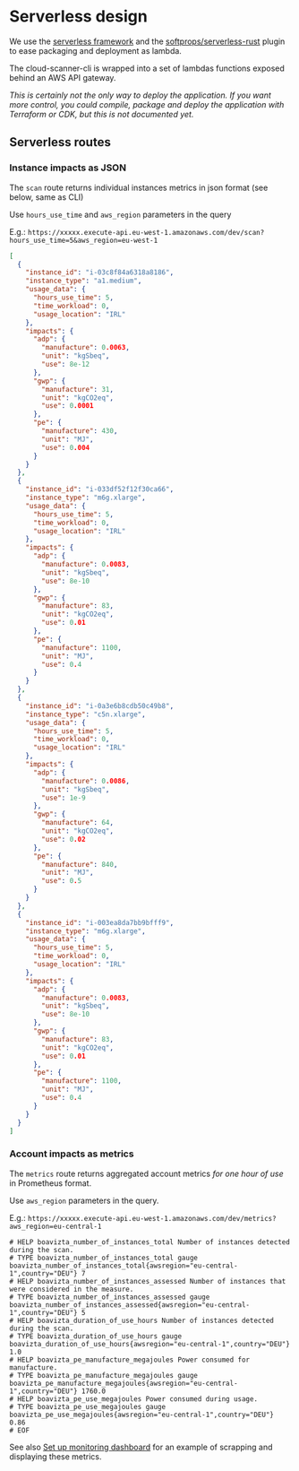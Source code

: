 # Serverless design

We use the [serverless framework](https://www.serverless.com/) and the [softprops/serverless-rust](https://github.com/softprops/serverless-rust) plugin to ease packaging and deployment as lambda.

The cloud-scanner-cli is wrapped into a set of lambdas functions exposed behind an AWS API gateway.

_This is certainly not the only way to deploy the application. If you want more control, you could compile, package and deploy the application with Terraform or CDK, but this is not documented yet._

## Serverless routes

### Instance impacts as JSON

The `scan` route returns individual instances metrics in json format (see below, same as CLI)

Use `hours_use_time` and `aws_region` parameters in the query

E.g.: `https://xxxxx.execute-api.eu-west-1.amazonaws.com/dev/scan?hours_use_time=5&aws_region=eu-west-1`

```json
[
  {
    "instance_id": "i-03c8f84a6318a8186",
    "instance_type": "a1.medium",
    "usage_data": {
      "hours_use_time": 5,
      "time_workload": 0,
      "usage_location": "IRL"
    },
    "impacts": {
      "adp": {
        "manufacture": 0.0063,
        "unit": "kgSbeq",
        "use": 8e-12
      },
      "gwp": {
        "manufacture": 31,
        "unit": "kgCO2eq",
        "use": 0.0001
      },
      "pe": {
        "manufacture": 430,
        "unit": "MJ",
        "use": 0.004
      }
    }
  },
  {
    "instance_id": "i-033df52f12f30ca66",
    "instance_type": "m6g.xlarge",
    "usage_data": {
      "hours_use_time": 5,
      "time_workload": 0,
      "usage_location": "IRL"
    },
    "impacts": {
      "adp": {
        "manufacture": 0.0083,
        "unit": "kgSbeq",
        "use": 8e-10
      },
      "gwp": {
        "manufacture": 83,
        "unit": "kgCO2eq",
        "use": 0.01
      },
      "pe": {
        "manufacture": 1100,
        "unit": "MJ",
        "use": 0.4
      }
    }
  },
  {
    "instance_id": "i-0a3e6b8cdb50c49b8",
    "instance_type": "c5n.xlarge",
    "usage_data": {
      "hours_use_time": 5,
      "time_workload": 0,
      "usage_location": "IRL"
    },
    "impacts": {
      "adp": {
        "manufacture": 0.0086,
        "unit": "kgSbeq",
        "use": 1e-9
      },
      "gwp": {
        "manufacture": 64,
        "unit": "kgCO2eq",
        "use": 0.02
      },
      "pe": {
        "manufacture": 840,
        "unit": "MJ",
        "use": 0.5
      }
    }
  },
  {
    "instance_id": "i-003ea8da7bb9bfff9",
    "instance_type": "m6g.xlarge",
    "usage_data": {
      "hours_use_time": 5,
      "time_workload": 0,
      "usage_location": "IRL"
    },
    "impacts": {
      "adp": {
        "manufacture": 0.0083,
        "unit": "kgSbeq",
        "use": 8e-10
      },
      "gwp": {
        "manufacture": 83,
        "unit": "kgCO2eq",
        "use": 0.01
      },
      "pe": {
        "manufacture": 1100,
        "unit": "MJ",
        "use": 0.4
      }
    }
  }
]
```

### Account impacts as metrics

The `metrics` route returns aggregated account metrics _for one hour of use_ in Prometheus format.

Use `aws_region` parameters in the query.

E.g.: `https://xxxxx.execute-api.eu-west-1.amazonaws.com/dev/metrics?aws_region=eu-central-1`

```text
# HELP boavizta_number_of_instances_total Number of instances detected during the scan.
# TYPE boavizta_number_of_instances_total gauge
boavizta_number_of_instances_total{awsregion="eu-central-1",country="DEU"} 7
# HELP boavizta_number_of_instances_assessed Number of instances that were considered in the measure.
# TYPE boavizta_number_of_instances_assessed gauge
boavizta_number_of_instances_assessed{awsregion="eu-central-1",country="DEU"} 5
# HELP boavizta_duration_of_use_hours Number of instances detected during the scan.
# TYPE boavizta_duration_of_use_hours gauge
boavizta_duration_of_use_hours{awsregion="eu-central-1",country="DEU"} 1.0
# HELP boavizta_pe_manufacture_megajoules Power consumed for manufacture.
# TYPE boavizta_pe_manufacture_megajoules gauge
boavizta_pe_manufacture_megajoules{awsregion="eu-central-1",country="DEU"} 1760.0
# HELP boavizta_pe_use_megajoules Power consumed during usage.
# TYPE boavizta_pe_use_megajoules gauge
boavizta_pe_use_megajoules{awsregion="eu-central-1",country="DEU"} 0.86
# EOF
```

See also [Set up monitoring dashboard](../how-to/set-up-dashboard.md) for an example of scrapping and displaying these metrics.
